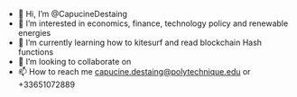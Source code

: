 - 👋 Hi, I’m @CapucineDestaing
- 👀 I’m interested in economics, finance, technology policy and renewable energies
- 🌱 I’m currently learning how to kitesurf and read blockchain Hash functions
- 💞️ I’m looking to collaborate on 
- 📫 How to reach me capucine.destaing@polytechnique.edu or +33651072889

<!---
CapucineDestaing/CapucineDestaing is a ✨ special ✨ repository because its `README.md` (this file) appears on your GitHub profile.
You can click the Preview link to take a look at your changes.
--->
